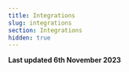 ```yaml
---
title: Integrations
slug: integrations
section: Integrations
hidden: true
---
```


**Last updated 6th November 2023**

